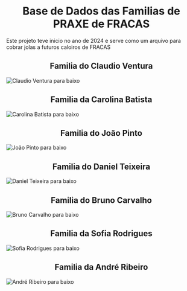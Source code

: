 <h1 align="center"> Base de Dados das Familias de PRAXE de FRACAS </h1>

<t align="center"> Este projeto teve inicio no ano de 2024 e serve como um arquivo para cobrar jolas a futuros caloiros de FRACAS </t>



<h2 align="center"> Familia do Claudio Ventura </h2>

<t align="center"> ![Claudio Ventura para baixo](https://github.com/pdmtmr/FamiliasDePraxeDeFracasATIVAS/blob/2023-2024/SVGs/Familia_do_Claudio_Ventura.svg)</t>



<h2 align="center"> Familia da Carolina Batista </h2>

<t align="center"> ![Carolina Batista para baixo](https://github.com/pdmtmr/FamiliasDePraxeDeFracasATIVAS/blob/2023-2024/SVGs/Familia_da_Carolina_Batista.svg)</t>



<h2 align="center"> Familia do João Pinto </h2>

<t align="center"> ![João Pinto para baixo](https://github.com/pdmtmr/FamiliasDePraxeDeFracasATIVAS/blob/2023-2024/SVGs/Familia_do_Jo%C3%A3o_Pinto.svg)</t>



<h2 align="center"> Familia do Daniel Teixeira </h2>

<t align="center"> ![Daniel Teixeira para baixo](https://github.com/pdmtmr/FamiliasDePraxeDeFracasATIVAS/blob/2023-2024/SVGs/Familia_do_Daniel_Teixeira.svg) </t>



<h2 align="center"> Familia do Bruno Carvalho </h2>

<t align="center"> ![Bruno Carvalho para baixo](https://github.com/pdmtmr/FamiliasDePraxeDeFracasATIVAS/blob/2023-2024/SVGs/Familia_do_Bruno_Carvalho.svg) </t>




<h2 align="center"> Familia da Sofia Rodrigues </h2>

<t align="center"> ![Sofia Rodrigues para baixo](https://github.com/pdmtmr/FamiliasDePraxeDeFracasATIVAS/blob/2023-2024/SVGs/Familia_da_Sofia_Rodrigues.svg) </t>




<h2 align="center"> Familia da André Ribeiro </h2>

<t align="center"> ![André Ribeiro para baixo](https://github.com/pdmtmr/FamiliasDePraxeDeFracasATIVAS/blob/2023-2024/SVGs/Familia_do_Andr%C3%A9_Ribeiro.svg) </t>
